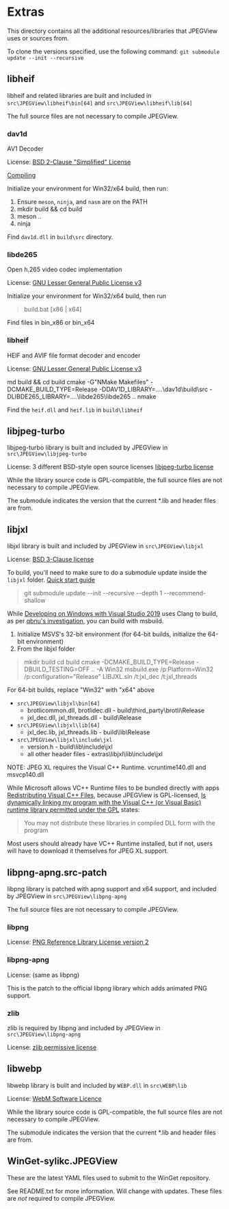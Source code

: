 # Extras

This directory contains all the additional resources/libraries that JPEGView uses or sources from.

To clone the versions specified, use the following command:
`git submodule update --init --recursive`

## libheif

libheif and related libraries are built and included in `src\JPEGView\libheif\bin[64]` and `src\JPEGView\libheif\lib[64]`

The full source files are not necessary to compile JPEGView.

### dav1d

AV1 Decoder

License: [BSD 2-Clause "Simplified" License](https://code.videolan.org/videolan/dav1d/-/blob/master/COPYING)

[Compiling](https://code.videolan.org/videolan/dav1d#compile)

Initialize your environment for Win32/x64 build, then run:

1. Ensure `meson`, `ninja`, and `nasm` are on the PATH
2. mkdir build && cd build
3. meson ..
4. ninja

Find `dav1d.dll` in `build\src` directory.

### libde265

Open h.265 video codec implementation

License: [GNU Lesser General Public License v3](https://github.com/strukturag/libde265/blob/master/COPYING)

Initialize your environment for Win32/x64 build, then run

> build.bat [x86 | x64]

Find files in bin_x86 or bin_x64

### libheif

HEIF and AVIF file format decoder and encoder

License: [GNU Lesser General Public License v3](https://github.com/strukturag/libheif/blob/master/COPYING)

 md build && cd build
 cmake -G"NMake Makefiles" -DCMAKE_BUILD_TYPE=Release -DDAV1D_LIBRARY=..\..\dav1d\build\src -DLIBDE265_LIBRARY=..\..\libde265\libde265 ..
 nmake

Find the `heif.dll` and `heif.lib` in `build\libheif`

## libjpeg-turbo

libjpeg-turbo library is built and included by JPEGView in `src\JPEGView\libjpeg-turbo`

License: 3 different BSD-style open source licenses [libjpeg-turbo license](https://github.com/libjpeg-turbo/libjpeg-turbo/blob/main/LICENSE.md)

While the library source code is GPL-compatible, the full source files are not necessary to compile JPEGView.

The submodule indicates the version that the current *.lib and header files are from.

## libjxl

libjxl library is built and included by JPEGView in `src\JPEGView\libjxl`

License: [BSD 3-Clause license](https://github.com/libjxl/libjxl/blob/main/LICENSE)

To build, you'll need to make sure to do a submodule update inside the `libjxl` folder.  [Quick start guide](https://github.com/libjxl/libjxl/blob/main/README.md)

> git submodule update --init --recursive --depth 1 --recommend-shallow

While [Developing on Windows with Visual Studio 2019](https://github.com/libjxl/libjxl/blob/main/doc/developing_in_windows_vcpkg.md) uses Clang to build,
as per [qbnu's investigation](https://github.com/sylikc/jpegview/pull/99#issuecomment-1374165087), you can build with msbuild.

1. Initialize MSVS's 32-bit environment (for 64-bit builds, initialize the 64-bit environment)
2. From the libjxl folder

> mkdir build
> cd build
> cmake -DCMAKE_BUILD_TYPE=Release -DBUILD_TESTING=OFF .. -A Win32
> msbuild.exe /p:Platform=Win32 /p:configuration="Release" LIBJXL.sln /t:jxl_dec /t:jxl_threads

For 64-bit builds, replace "Win32" with "x64" above

* `src\JPEGView\libjxl\bin[64]`
  * brotlicommon.dll, brotlidec.dll - build\third_party\brotli\Release
  * jxl_dec.dll, jxl_threads.dll - build\Release
* `src\JPEGView\libjxl\lib[64]`
  * jxl_dec.lib, jxl_threads.lib - build\lib\Release
* `src\JPEGView\libjxl\include\jxl`
  * version.h - build\lib\include\jxl
  * all other header files - extras\libjxl\lib\include\jxl

NOTE: JPEG XL requires the Visual C++ Runtime.  vcruntime140.dll and msvcp140.dll

While Microsoft allows VC++ Runtime files to be bundled directly with apps [Redistributing Visual C++ Files](https://learn.microsoft.com/en-us/cpp/windows/redistributing-visual-cpp-files?view=msvc-170#install-individual-redistributable-files),
because JPEGView is GPL-licensed, [Is dynamically linking my program with the Visual C++ (or Visual Basic) runtime library permitted under the GPL](https://www.gnu.org/licenses/gpl-faq.html#WindowsRuntimeAndGPL) states:
> You may not distribute these libraries in compiled DLL form with the program

Most users should already have VC++ Runtime installed, but if not, users will have to download it themselves for JPEG XL support.

## libpng-apng.src-patch

libpng library is patched with apng support and x64 support, and included by JPEGView in `src\JPEGView\libpng-apng`

The full source files are not necessary to compile JPEGView.

### libpng

License: [PNG Reference Library License version 2](http://www.libpng.org/pub/png/src/libpng-LICENSE.txt)

### libpng-apng

License: (same as libpng)

This is the patch to the official libpng library which adds animated PNG support.

### zlib

zlib is required by libpng and included by JPEGView in `src\JPEGView\libpng-apng`

License: [zlib permissive license](https://www.zlib.net/zlib_license.html)

## libwebp

libwebp library is built and included by `WEBP.dll` in `src\WEBP\lib`

License: [WebM Software Licence](https://www.webmproject.org/license/software/)

While the library source code is GPL-compatible, the full source files are not necessary to compile JPEGView.

The submodule indicates the version that the current *.lib and header files are from.

## WinGet-sylikc.JPEGView

These are the latest YAML files used to submit to the WinGet repository.

See README.txt for more information.  Will change with updates.  These files are _not_ required to compile JPEGView.
